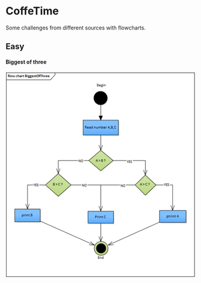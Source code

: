 # CoffeTime
Some challenges from different sources with flowcharts.
## Easy

#### Biggest of three

![BiggestOfThreeFlowChart](https://github.com/JozefR/CoffeTime/blob/master/Easy.BiggestOfThree/BiggestOfThree.png)
